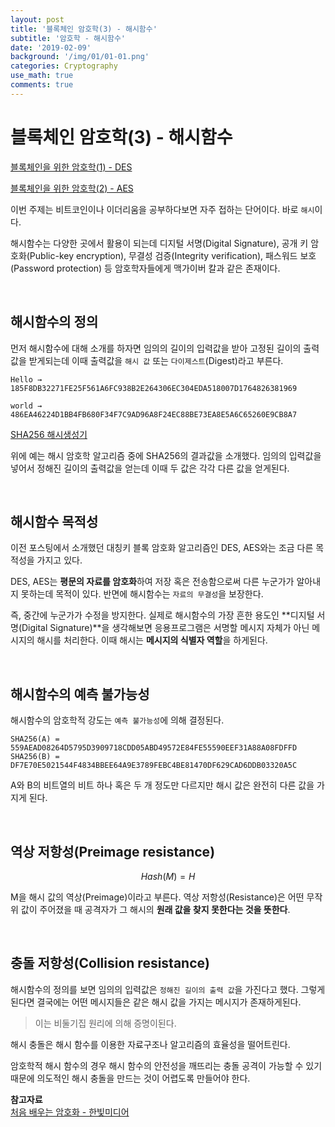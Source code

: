 ```yaml
---
layout: post
title: '블록체인 암호학(3) - 해시함수'
subtitle: '암호학 - 해시함수'
date: '2019-02-09'
background: '/img/01/01-01.png'
categories: Cryptography
use_math: true
comments: true
---
```


# 블록체인 암호학(3) - 해시함수

[블록체인을 위한 암호학(1) - DES](<https://dongw00.github.io/Cryptography-%EB%B8%94%EB%A1%9D%EC%B2%B4%EC%9D%B8%EC%9D%84-%EC%9C%84%ED%95%9C-%EC%95%94%ED%98%B8%ED%95%99(1)-DES>)

[블록체인을 위한 암호학(2) - AES](<https://dongw00.github.io/Cryptography-%EB%B8%94%EB%A1%9D%EC%B2%B4%EC%9D%B8%EC%9D%84-%EC%9C%84%ED%95%9C-%EC%95%94%ED%98%B8%ED%95%99(1)-DES>)

이번 주제는 비트코인이나 이더리움을 공부하다보면 자주 접하는 단어이다. 바로 `해시`이다.

해시함수는 다양한 곳에서 활용이 되는데 디지털 서명(Digital Signature), 공개 키 암호화(Public-key encryption), 무결성 검증(Integrity verification), 패스워드 보호(Password protection) 등 암호학자들에게 맥가이버 칼과 같은 존재이다.

<br />

## 해시함수의 정의

먼저 해시함수에 대해 소개를 하자면 임의의 길이의 입력값을 받아 고정된 길이의 출력값을 받게되는데 이때 출력값을 `해시 값` 또는 `다이제스트`(Digest)라고 부른다.

    Hello → 185F8DB32271FE25F561A6FC938B2E264306EC304EDA518007D1764826381969

    world → 486EA46224D1BB4FB680F34F7C9AD96A8F24EC88BE73EA8E5A6C65260E9CB8A7

[SHA256 해시생성기](http://www.convertstring.com/ko/Hash/SHA256)

위에 예는 해시 암호학 알고리즘 중에 SHA256의 결과값을 소개했다. 임의의 입력값을 넣어서 정해진 길이의 출력값을 얻는데 이때 두 값은 각각 다른 값을 얻게된다.

<br />

## 해시함수 목적성

이전 포스팅에서 소개했던 대칭키 블록 암호화 알고리즘인 DES, AES와는 조금 다른 목적성을 가지고 있다.

DES, AES는 **평문의 자료를 암호화**하여 저장 혹은 전송함으로써 다른 누군가가 알아내지 못하는데 목적이 있다. 반면에 해시함수는 `자료의 무결성`을 보장한다.

즉, 중간에 누군가가 수정을 방지한다. 실제로 해시함수의 가장 흔한 용도인 **디지털 서명(Digital Signature)**을 생각해보면 응용프로그램은 서명할 메시지 자체가 아닌 메시지의 해시를 처리한다. 이때 해시는 **메시지의 식별자 역할**을 하게된다.

<br />

## 해시함수의 예측 불가능성

해시함수의 암호학적 강도는 `예측 불가능성`에 의해 결정된다.

    SHA256(A) = 559AEAD08264D5795D3909718CDD05ABD49572E84FE55590EEF31A88A08FDFFD
    SHA256(B) = DF7E70E5021544F4834BBEE64A9E3789FEBC4BE81470DF629CAD6DDB03320A5C

A와 B의 비트열의 비트 하나 혹은 두 개 정도만 다르지만 해시 값은 완전히 다른 값을 가지게 된다.

<br />

## 역상 저항성(Preimage resistance)

$$Hash(M) = H$$

M을 해시 값의 역상(Preimage)이라고 부른다. 역상 저항성(Resistance)은 어떤 무작위 값이 주어졌을 때 공격자가 그 해시의 **원래 값을 찾지 못한다는 것을 뜻한다**.

<br />

## 충돌 저항성(Collision resistance)

해시함수의 정의를 보면 임의의 입력값은 `정해진 길이의 출력 값`을 가진다고 했다. 그렇게 된다면 결국에는 어떤 메시지들은 같은 해시 값을 가지는 메시지가 존재하게된다.

> 이는 비둘기집 원리에 의해 증명이된다.

해시 충돌은 해시 함수를 이용한 자료구조나 알고리즘의 효율성을 떨어트린다.

암호학적 해시 함수의 경우 해시 함수의 안전성을 깨뜨리는 충돌 공격이 가능할 수 있기 때문에 의도적인 해시 충돌을 만드는 것이 어렵도록 만들어야 한다.

**참고자료**<br />
[처음 배우는 암호화 - 한빛미디어](http://www.hanbit.co.kr/store/books/look.php?p_code=B3633028491)
